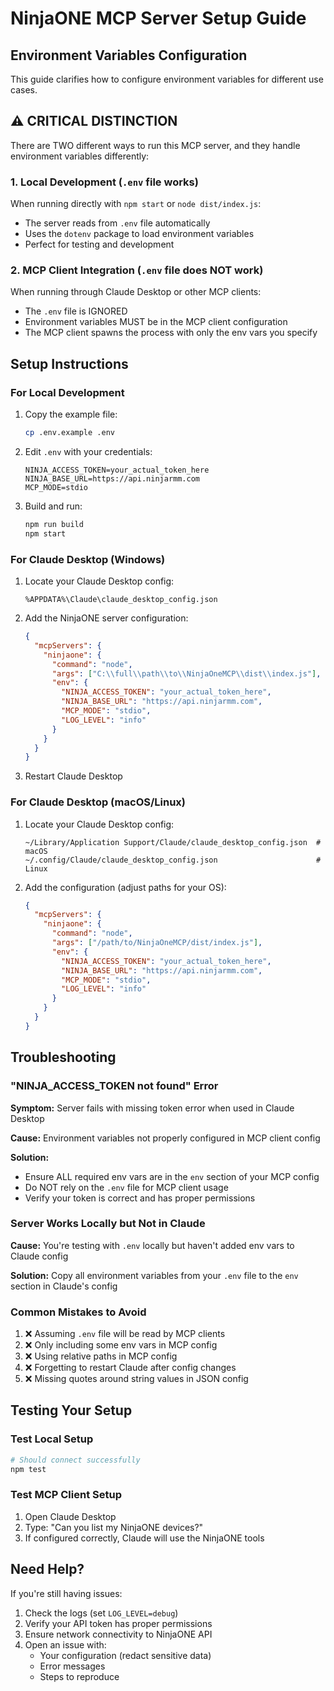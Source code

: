 # NinjaONE MCP Server Setup Guide

## Environment Variables Configuration

This guide clarifies how to configure environment variables for different use cases.

## ⚠️ CRITICAL DISTINCTION

There are TWO different ways to run this MCP server, and they handle environment variables differently:

### 1. Local Development (`.env` file works)
When running directly with `npm start` or `node dist/index.js`:
- The server reads from `.env` file automatically
- Uses the `dotenv` package to load environment variables
- Perfect for testing and development

### 2. MCP Client Integration (`.env` file does NOT work)
When running through Claude Desktop or other MCP clients:
- The `.env` file is IGNORED
- Environment variables MUST be in the MCP client configuration
- The MCP client spawns the process with only the env vars you specify

## Setup Instructions

### For Local Development

1. Copy the example file:
   ```bash
   cp .env.example .env
   ```

2. Edit `.env` with your credentials:
   ```env
   NINJA_ACCESS_TOKEN=your_actual_token_here
   NINJA_BASE_URL=https://api.ninjarmm.com
   MCP_MODE=stdio
   ```

3. Build and run:
   ```bash
   npm run build
   npm start
   ```

### For Claude Desktop (Windows)

1. Locate your Claude Desktop config:
   ```
   %APPDATA%\Claude\claude_desktop_config.json
   ```

2. Add the NinjaONE server configuration:
   ```json
   {
     "mcpServers": {
       "ninjaone": {
         "command": "node",
         "args": ["C:\\full\\path\\to\\NinjaOneMCP\\dist\\index.js"],
         "env": {
           "NINJA_ACCESS_TOKEN": "your_actual_token_here",
           "NINJA_BASE_URL": "https://api.ninjarmm.com",
           "MCP_MODE": "stdio",
           "LOG_LEVEL": "info"
         }
       }
     }
   }
   ```

3. Restart Claude Desktop

### For Claude Desktop (macOS/Linux)

1. Locate your Claude Desktop config:
   ```
   ~/Library/Application Support/Claude/claude_desktop_config.json  # macOS
   ~/.config/Claude/claude_desktop_config.json                      # Linux
   ```

2. Add the configuration (adjust paths for your OS):
   ```json
   {
     "mcpServers": {
       "ninjaone": {
         "command": "node",
         "args": ["/path/to/NinjaOneMCP/dist/index.js"],
         "env": {
           "NINJA_ACCESS_TOKEN": "your_actual_token_here",
           "NINJA_BASE_URL": "https://api.ninjarmm.com",
           "MCP_MODE": "stdio",
           "LOG_LEVEL": "info"
         }
       }
     }
   }
   ```

## Troubleshooting

### "NINJA_ACCESS_TOKEN not found" Error

**Symptom:** Server fails with missing token error when used in Claude Desktop

**Cause:** Environment variables not properly configured in MCP client config

**Solution:** 
- Ensure ALL required env vars are in the `env` section of your MCP config
- Do NOT rely on the `.env` file for MCP client usage
- Verify your token is correct and has proper permissions

### Server Works Locally but Not in Claude

**Cause:** You're testing with `.env` locally but haven't added env vars to Claude config

**Solution:** Copy all environment variables from your `.env` file to the `env` section in Claude's config

### Common Mistakes to Avoid

1. ❌ Assuming `.env` file will be read by MCP clients
2. ❌ Only including some env vars in MCP config
3. ❌ Using relative paths in MCP config
4. ❌ Forgetting to restart Claude after config changes
5. ❌ Missing quotes around string values in JSON config

## Testing Your Setup

### Test Local Setup
```bash
# Should connect successfully
npm test
```

### Test MCP Client Setup
1. Open Claude Desktop
2. Type: "Can you list my NinjaONE devices?"
3. If configured correctly, Claude will use the NinjaONE tools

## Need Help?

If you're still having issues:
1. Check the logs (set `LOG_LEVEL=debug`)
2. Verify your API token has proper permissions
3. Ensure network connectivity to NinjaONE API
4. Open an issue with:
   - Your configuration (redact sensitive data)
   - Error messages
   - Steps to reproduce
